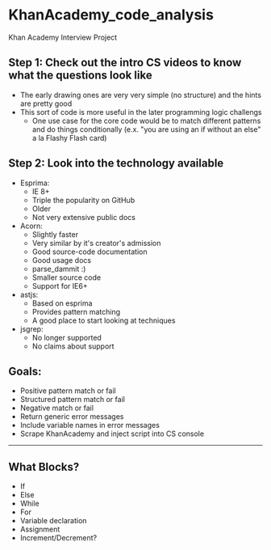 KhanAcademy_code_analysis
=========================

Khan Academy Interview Project

## Step 1: Check out the intro CS videos to know what the questions look like
- The early drawing ones are very very simple (no structure) and the hints are pretty good
- This sort of code is more useful in the later programming logic challengs
  - One use case for the core code would be to match different patterns and do things conditionally (e.x. "you are using an if without an else" a la Flashy Flash card)
  
## Step 2: Look into the technology available
- Esprima:
  - IE 8+
  - Triple the popularity on GitHub
  - Older
  - Not very extensive public docs
- Acorn: 
  - Slightly faster
  - Very similar by it's creator's admission
  - Good source-code documentation
  - Good usage docs
  - parse_dammit :)
  - Smaller source code
  - Support for IE6+
- astjs:
  - Based on esprima
  - Provides pattern matching
  - A good place to start looking at techniques
- jsgrep:
  - No longer supported
  - No claims about support
  
## Goals:
- Positive pattern match or fail
- Structured pattern match or fail
- Negative match or fail
- Return generic error messages
- Include variable names in error messages
- Scrape KhanAcademy and inject script into CS console


-----------------------------
## What Blocks?
- If
- Else
- While
- For
- Variable declaration
- Assignment
- Increment/Decrement?